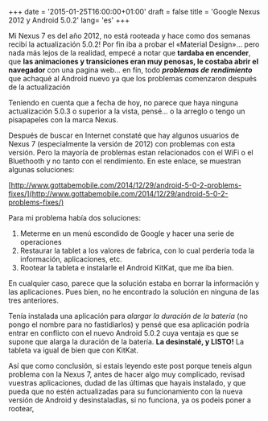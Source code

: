 +++
date = '2015-01-25T16:00:00+01:00'
draft = false
title = 'Google Nexus 2012 y Android 5.0.2'
lang=  'es'
+++

Mi Nexus 7 es del año 2012, no está rooteada y hace como dos semanas recibí la actualización 5.0.2! Por fin iba a probar el «Material Design»… pero nada más lejos de la realidad, empecé a notar que **tardaba en encender**, que **las animaciones y transiciones eran muy penosas, le costaba abrir el navegador** con una pagina web… en fín, todo ***problemas de rendimiento*** que achaqué al Android nuevo ya que los problemas comenzaron después de la actualización

Teniendo en cuenta que a fecha de hoy, no parece que haya ninguna actualización 5.0.3 o superior a la vista, pensé… o la arreglo o tengo un pisapapeles con la marca Nexus.

Después de buscar en Internet constaté que hay algunos usuarios de Nexus 7 (especialmente la versión de 2012) con problemas con esta versión. Pero la mayoría de problemas estan relacionados con el WiFi o el Bluethooth y no tanto con el rendimiento. En este enlace, se muestran algunas soluciones:

[http://www.gottabemobile.com/2014/12/29/android-5-0-2-problems-fixes/](http://www.gottabemobile.com/2014/12/29/android-5-0-2-problems-fixes/)

Para mi problema había dos soluciones:

1. Meterme en un menú escondido de Google y hacer una serie de operaciones
2. Restaurar la tablet a los valores de fabrica, con lo cual perdería toda la información, aplicaciones, etc.
3. Rootear la tableta e instalarle el Android KitKat, que me iba bien.

En cualquier caso, parece que la solución estaba en borrar la información y las aplicaciones. Pues bien, no he encontrado la solución en ninguna de las tres anteriores.

Tenía instalada una aplicación para *alargar la duración de la bateria* (no pongo el nombre para no fastidiarlos) y pensé que esa aplicación podría entrar en conflicto con el nuevo Android 5.0.2 cuya ventaja es que se supone que alarga la duración de la batería. **La desinstalé, y LISTO!** La tableta va igual de bien que con KitKat.

Así que como conclusión, si estais leyendo este post porque teneis algun problema con la Nexus 7, antes de hacer algo muy complicado, revisad vuestras aplicaciones, dudad de las últimas que hayais instalado, y que pueda que no estén actualizadas para su funcionamiento con la nueva versión de Android y desinstaladlas, si no funciona, ya os podeis poner a rootear,
